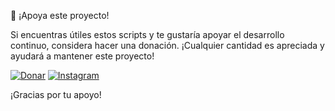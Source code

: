 💖 ¡Apoya este proyecto!

Si encuentras útiles estos scripts y te gustaría apoyar el desarrollo continuo, considera hacer una donación. ¡Cualquier cantidad es apreciada y ayudará a mantener este proyecto!

[![Donar](https://img.shields.io/badge/Donar-PayPal-blue)](https://paypal.me/XavierSosaDG?country.x=AR&locale.x=es_XC)
[![Instagram](https://img.shields.io/static/v1?label=Instagram&message=%40xavier.ctrl&color=E4405F&style=flat-square&logo=instagram)](https://www.instagram.com/xavier.ctrl/)




¡Gracias por tu apoyo!
